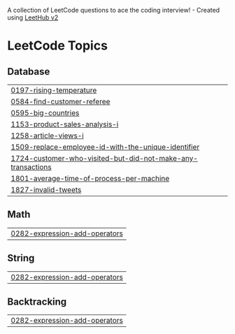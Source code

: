 A collection of LeetCode questions to ace the coding interview! - Created using [LeetHub v2](https://github.com/arunbhardwaj/LeetHub-2.0)
<!---LeetCode Topics Start-->
# LeetCode Topics
## Database
|  |
| ------- |
| [0197-rising-temperature](https://github.com/Tskaran/personalrecord-pr-/tree/master/0197-rising-temperature) |
| [0584-find-customer-referee](https://github.com/Tskaran/personalrecord-pr-/tree/master/0584-find-customer-referee) |
| [0595-big-countries](https://github.com/Tskaran/personalrecord-pr-/tree/master/0595-big-countries) |
| [1153-product-sales-analysis-i](https://github.com/Tskaran/personalrecord-pr-/tree/master/1153-product-sales-analysis-i) |
| [1258-article-views-i](https://github.com/Tskaran/personalrecord-pr-/tree/master/1258-article-views-i) |
| [1509-replace-employee-id-with-the-unique-identifier](https://github.com/Tskaran/personalrecord-pr-/tree/master/1509-replace-employee-id-with-the-unique-identifier) |
| [1724-customer-who-visited-but-did-not-make-any-transactions](https://github.com/Tskaran/personalrecord-pr-/tree/master/1724-customer-who-visited-but-did-not-make-any-transactions) |
| [1801-average-time-of-process-per-machine](https://github.com/Tskaran/personalrecord-pr-/tree/master/1801-average-time-of-process-per-machine) |
| [1827-invalid-tweets](https://github.com/Tskaran/personalrecord-pr-/tree/master/1827-invalid-tweets) |
## Math
|  |
| ------- |
| [0282-expression-add-operators](https://github.com/Tskaran/personalrecord-pr-/tree/master/0282-expression-add-operators) |
## String
|  |
| ------- |
| [0282-expression-add-operators](https://github.com/Tskaran/personalrecord-pr-/tree/master/0282-expression-add-operators) |
## Backtracking
|  |
| ------- |
| [0282-expression-add-operators](https://github.com/Tskaran/personalrecord-pr-/tree/master/0282-expression-add-operators) |
<!---LeetCode Topics End-->